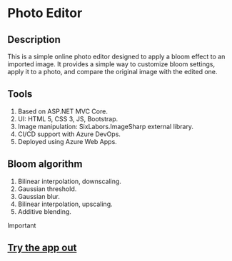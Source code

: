 # Photo Editor

## Description

This is a simple online photo editor designed to apply a bloom effect to an imported image.
It provides a simple way to customize bloom settings, apply it to a photo, and compare the original image with the edited one.

## Tools
1. Based on ASP.NET MVC Core.
2. UI: HTML 5, CSS 3, JS, Bootstrap.
3. Image manipulation: SixLabors.ImageSharp external library.
4. CI/CD support with Azure DevOps.
5. Deployed using Azure Web Apps.

## Bloom algorithm
1. Bilinear interpolation, downscaling.
2. Gaussian threshold.
3. Gaussian blur.
4. Bilinear interpolation, upscaling.
5. Additive blending.

>[!IMPORTANT]
>## [Try the app out](https://bloom-effect.azurewebsites.net/)
